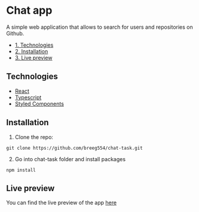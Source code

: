 # Chat app

A simple web application that allows to search for users and repositories on Github.

- [1. Technologies](#1-Technologies)
- [2. Installation](#2-Installation)
- [3. Live preview](#3-Live-preview)

## Technologies

- [React](https://pl.reactjs.org/)
- [Typescript](https://www.typescriptlang.org/)
- [Styled Components](https://styled-components.com/)

## Installation

1. Clone the repo:

```
git clone https://github.com/breeg554/chat-task.git
```

2. Go into chat-task folder and install packages

```
npm install
```

## Live preview

You can find the live preview of the app [here](https://jovial-kilby-3b3948.netlify.app/)
